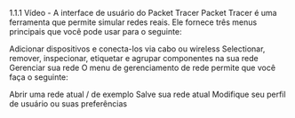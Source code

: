 1.1.1 Vídeo - A interface de usuário do Packet Tracer
Packet Tracer é uma ferramenta que permite simular redes reais. Ele fornece três menus principais que você pode usar para o seguinte:

Adicionar dispositivos e conecta-los via cabo ou wireless
Selectionar, remover, inspecionar, etiquetar e agrupar componentes na sua rede
Gerenciar sua rede
O menu de gerenciamento de rede permite que você faça o seguinte:

Abrir uma rede atual / de exemplo
Salve sua rede atual
Modifique seu perfil de usuário ou suas preferências
